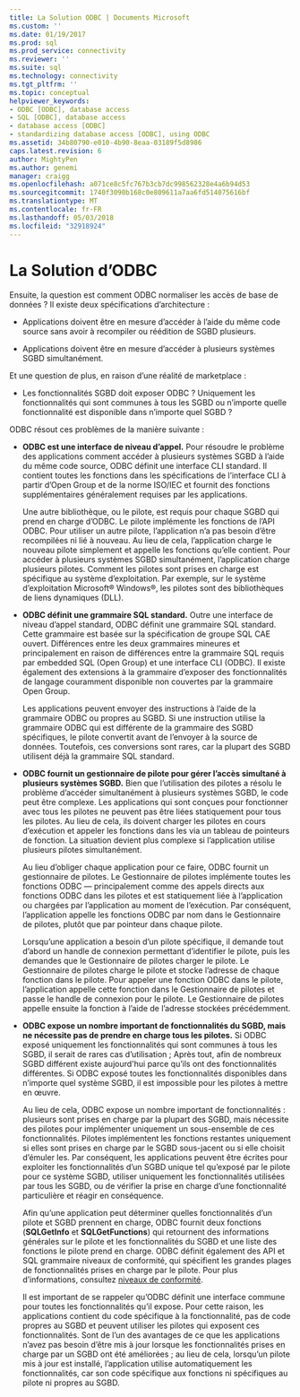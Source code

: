 ```yaml
---
title: La Solution ODBC | Documents Microsoft
ms.custom: ''
ms.date: 01/19/2017
ms.prod: sql
ms.prod_service: connectivity
ms.reviewer: ''
ms.suite: sql
ms.technology: connectivity
ms.tgt_pltfrm: ''
ms.topic: conceptual
helpviewer_keywords:
- ODBC [ODBC], database access
- SQL [ODBC], database access
- database access [ODBC]
- standardizing database access [ODBC], using ODBC
ms.assetid: 34b80790-e010-4b90-8eaa-03189f5d8986
caps.latest.revision: 6
author: MightyPen
ms.author: genemi
manager: craigg
ms.openlocfilehash: a071ce8c5fc767b3cb7dc998562328e4a6b94d53
ms.sourcegitcommit: 1740f3090b168c0e809611a7aa6fd514075616bf
ms.translationtype: MT
ms.contentlocale: fr-FR
ms.lasthandoff: 05/03/2018
ms.locfileid: "32918924"
---
```

# <a name="the-odbc-solution"></a>La Solution d’ODBC
Ensuite, la question est comment ODBC normaliser les accès de base de données ? Il existe deux spécifications d’architecture :  
  
-   Applications doivent être en mesure d’accéder à l’aide du même code source sans avoir à recompiler ou réédition de SGBD plusieurs.  
  
-   Applications doivent être en mesure d’accéder à plusieurs systèmes SGBD simultanément.  
  
 Et une question de plus, en raison d’une réalité de marketplace :  
  
-   Les fonctionnalités SGBD doit exposer ODBC ? Uniquement les fonctionnalités qui sont communes à tous les SGBD ou n’importe quelle fonctionnalité est disponible dans n’importe quel SGBD ?  
  
 ODBC résout ces problèmes de la manière suivante :  
  
-   **ODBC est une interface de niveau d’appel.** Pour résoudre le problème des applications comment accéder à plusieurs systèmes SGBD à l’aide du même code source, ODBC définit une interface CLI standard. Il contient toutes les fonctions dans les spécifications de l’interface CLI à partir d’Open Group et de la norme ISO/IEC et fournit des fonctions supplémentaires généralement requises par les applications.  
  
     Une autre bibliothèque, ou le pilote, est requis pour chaque SGBD qui prend en charge d’ODBC. Le pilote implémente les fonctions de l’API ODBC. Pour utiliser un autre pilote, l’application n’a pas besoin d’être recompilées ni lié à nouveau. Au lieu de cela, l’application charge le nouveau pilote simplement et appelle les fonctions qu’elle contient. Pour accéder à plusieurs systèmes SGBD simultanément, l’application charge plusieurs pilotes. Comment les pilotes sont prises en charge est spécifique au système d’exploitation. Par exemple, sur le système d’exploitation Microsoft® Windows®, les pilotes sont des bibliothèques de liens dynamiques (DLL).  
  
-   **ODBC définit une grammaire SQL standard.** Outre une interface de niveau d’appel standard, ODBC définit une grammaire SQL standard. Cette grammaire est basée sur la spécification de groupe SQL CAE ouvert. Différences entre les deux grammaires mineures et principalement en raison de différences entre la grammaire SQL requis par embedded SQL (Open Group) et une interface CLI (ODBC). Il existe également des extensions à la grammaire d’exposer des fonctionnalités de langage couramment disponible non couvertes par la grammaire Open Group.  
  
     Les applications peuvent envoyer des instructions à l’aide de la grammaire ODBC ou propres au SGBD. Si une instruction utilise la grammaire ODBC qui est différente de la grammaire des SGBD spécifiques, le pilote convertit avant de l’envoyer à la source de données. Toutefois, ces conversions sont rares, car la plupart des SGBD utilisent déjà la grammaire SQL standard.  
  
-   **ODBC fournit un gestionnaire de pilote pour gérer l’accès simultané à plusieurs systèmes SGBD.** Bien que l’utilisation des pilotes a résolu le problème d’accéder simultanément à plusieurs systèmes SGBD, le code peut être complexe. Les applications qui sont conçues pour fonctionner avec tous les pilotes ne peuvent pas être liées statiquement pour tous les pilotes. Au lieu de cela, ils doivent charger les pilotes en cours d’exécution et appeler les fonctions dans les via un tableau de pointeurs de fonction. La situation devient plus complexe si l’application utilise plusieurs pilotes simultanément.  
  
     Au lieu d’obliger chaque application pour ce faire, ODBC fournit un gestionnaire de pilotes. Le Gestionnaire de pilotes implémente toutes les fonctions ODBC — principalement comme des appels directs aux fonctions ODBC dans les pilotes et est statiquement liée à l’application ou chargées par l’application au moment de l’exécution. Par conséquent, l’application appelle les fonctions ODBC par nom dans le Gestionnaire de pilotes, plutôt que par pointeur dans chaque pilote.  
  
     Lorsqu’une application a besoin d’un pilote spécifique, il demande tout d’abord un handle de connexion permettant d’identifier le pilote, puis les demandes que le Gestionnaire de pilotes charger le pilote. Le Gestionnaire de pilotes charge le pilote et stocke l’adresse de chaque fonction dans le pilote. Pour appeler une fonction ODBC dans le pilote, l’application appelle cette fonction dans le Gestionnaire de pilotes et passe le handle de connexion pour le pilote. Le Gestionnaire de pilotes appelle ensuite la fonction à l’aide de l’adresse stockées précédemment.  
  
-   **ODBC expose un nombre important de fonctionnalités du SGBD, mais ne nécessite pas de prendre en charge tous les pilotes.** Si ODBC exposé uniquement les fonctionnalités qui sont communes à tous les SGBD, il serait de rares cas d’utilisation ; Après tout, afin de nombreux SGBD différent existe aujourd'hui parce qu’ils ont des fonctionnalités différentes. Si ODBC exposé toutes les fonctionnalités disponibles dans n’importe quel système SGBD, il est impossible pour les pilotes à mettre en œuvre.  
  
     Au lieu de cela, ODBC expose un nombre important de fonctionnalités : plusieurs sont prises en charge par la plupart des SGBD, mais nécessite des pilotes pour implémenter uniquement un sous-ensemble de ces fonctionnalités. Pilotes implémentent les fonctions restantes uniquement si elles sont prises en charge par le SGBD sous-jacent ou si elle choisit d’émuler les. Par conséquent, les applications peuvent être écrites pour exploiter les fonctionnalités d’un SGBD unique tel qu’exposé par le pilote pour ce système SGBD, utiliser uniquement les fonctionnalités utilisées par tous les SGBD, ou de vérifier la prise en charge d’une fonctionnalité particulière et réagir en conséquence.  
  
     Afin qu’une application peut déterminer quelles fonctionnalités d’un pilote et SGBD prennent en charge, ODBC fournit deux fonctions (**SQLGetInfo** et **SQLGetFunctions**) qui retournent des informations générales sur le pilote et les fonctionnalités du SGBD et une liste des fonctions le pilote prend en charge. ODBC définit également des API et SQL grammaire niveaux de conformité, qui spécifient les grandes plages de fonctionnalités prises en charge par le pilote. Pour plus d’informations, consultez [niveaux de conformité](../../odbc/reference/develop-app/conformance-levels.md).  
  
     Il est important de se rappeler qu’ODBC définit une interface commune pour toutes les fonctionnalités qu’il expose. Pour cette raison, les applications contient du code spécifique à la fonctionnalité, pas de code propres au SGBD et peuvent utiliser les pilotes qui exposent ces fonctionnalités. Sont de l’un des avantages de ce que les applications n’avez pas besoin d’être mis à jour lorsque les fonctionnalités prises en charge par un SGBD ont été améliorées ; au lieu de cela, lorsqu’un pilote mis à jour est installé, l’application utilise automatiquement les fonctionnalités, car son code spécifique aux fonctions ni spécifiques au pilote ni propres au SGBD.
